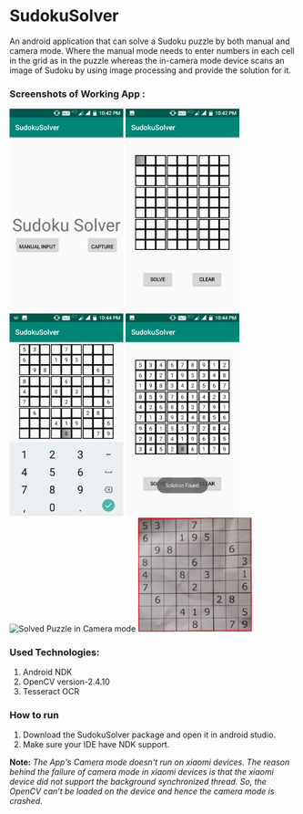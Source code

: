 # SudokuSolver
An android application that can solve a Sudoku puzzle by both manual and camera mode. Where the manual mode needs to enter numbers in each cell in the grid as in the puzzle whereas the in-camera mode device scans an image of Sudoku by using image processing and provide the solution for it.

### Screenshots of Working App :

<img src="images/1.png" alt="Input Puzzle in Manual mode" style="width:150pt"/>

<img src="images/2.png" alt="Input Puzzle in Manual mode" style="width:150pt"/>

<img src="images/3.png" alt="Input Puzzle in Manual mode" style="width:150pt"/>

<img src="images/4.png" alt="Solved Puzzle in Manual mode" style="width:150pt"/>

<img src="images/Image3.png" alt="Solved Puzzle in Camera mode" style="width:150pt"/>

<img src="images/croped outer block.jpeg" alt="Saved Image on Device storage" style="width:150pt"/>

### Used Technologies:
1. Android NDK
2. OpenCV version-2.4.10
3. Tesseract OCR

### How to run
1. Download the SudokuSolver package and open it in android studio.
2. Make sure your IDE have NDK support.
 

**Note:** *The App's Camera mode doesn't run on xiaomi devices. The reason behind the failure of camera mode in xiaomi devices is that the xiaomi device did not support the background synchronized thread. So, the OpenCV can’t be loaded on the device and hence the camera mode is crashed.*
